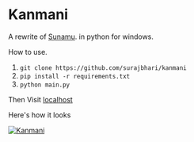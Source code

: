 # Kanmani

A rewrite of [Sunamu](https://github.com/NyaomiDEV/Sunamu). in python for windows. 

How to use. 
1. `git clone https://github.com/surajbhari/kanmani`
2. `pip install -r requirements.txt`
3. `python main.py`

Then Visit [localhost](http://localhost)

Here's how it looks 

[![Kanmani](https://img.youtube.com/vi/8Rh4bSnPnxk/0.jpg)](https://www.youtube.com/watch?v=8Rh4bSnPnxk)
